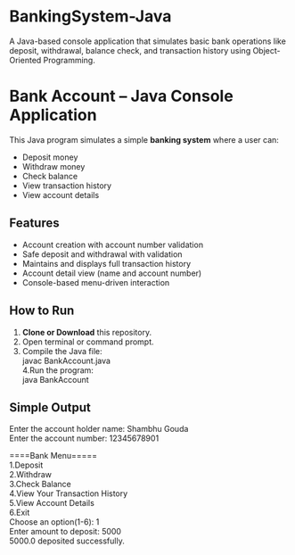 # BankingSystem-Java
A Java-based console application that simulates basic bank operations like deposit, withdrawal, balance check, and transaction history using Object-Oriented Programming.
# Bank Account – Java Console Application

This Java program simulates a simple **banking system** where a user can:
- Deposit money
- Withdraw money
- Check balance
- View transaction history
- View account details

## Features

- Account creation with account number validation
- Safe deposit and withdrawal with validation
- Maintains and displays full transaction history
- Account detail view (name and account number)
- Console-based menu-driven interaction

##  How to Run
1. **Clone or Download** this repository.
2. Open terminal or command prompt.
3. Compile the Java file: <br>
   javac BankAccount.java <br>
4.Run the program: <br>
  java BankAccount
## Simple Output
Enter the account holder name: Shambhu Gouda <br>
Enter the account number: 12345678901

====Bank Menu===== <br>
1.Deposit <br>
2.Withdraw <br>
3.Check Balance <br>
4.View Your Transaction History <br>
5.View Account Details <br>
6.Exit <br>
Choose an option(1-6): 1 <br>
Enter amount to deposit: 5000 <br>
5000.0 deposited successfully.

